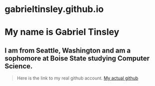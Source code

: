 # gabrieltinsley.github.io
# My name is Gabriel Tinsley
## I am from Seattle, Washington and am a sophomore at Boise State studying Computer Science.

> Here is the link to my real github account. [My actual github](https://github.com/gabrieltinsley)
